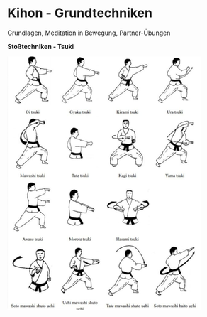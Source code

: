 # Kihon - Grundtechniken
Grundlagen, Meditation in Bewegung, Partner-Übungen

**Stoßtechniken - Tsuki**  

![tsuki](../images/tsuki.png "tsuki")  